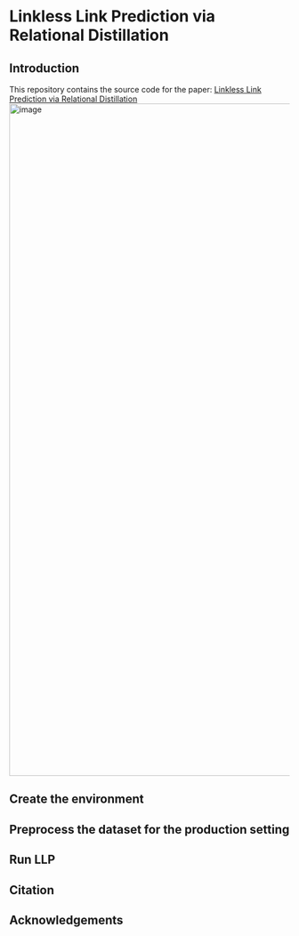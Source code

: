 # Linkless Link Prediction via Relational Distillation

## Introduction
This repository contains the source code for the paper: [Linkless Link Prediction via Relational Distillation](https://arxiv.org/pdf/2210.05801.pdf) 
<img width="1209" alt="image" src="https://user-images.githubusercontent.com/69767476/193711518-fdc8c163-7bbc-4118-ad55-75835954d2c7.png">

## Create the environment

## Preprocess the dataset for the production setting

## Run LLP

## Citation

## Acknowledgements


<!-- by Zhichun Guo(zguo5@nd.edu), William Shiao(wshiao@snap.com), Shichang Zhang(shichang@cs.ucla.edu), Yozen Liu(yliu2@snapchat.com), Nitesh Chawla(nchawla@nd.edu), Neil Shah(nshah@snap.com), Tong Zhao(tzhao@snapchat.com).
 -->
